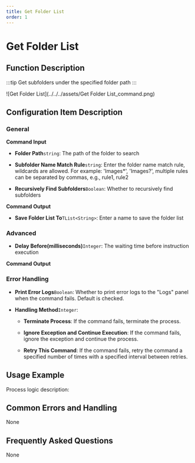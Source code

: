 ```yaml
---
title: Get Folder List
order: 1
---
```


# Get Folder List

## Function Description

:::tip 
Get subfolders under the specified folder path
:::

![Get Folder List](../../../assets/Get Folder List_command.png)

## Configuration Item Description

### General

**Command Input**

- **Folder Path**`string`: The path of the folder to search

- **Subfolder Name Match Rule**`string`: Enter the folder name match rule, wildcards are allowed. For example: 'Images*', 'Images?', multiple rules can be separated by commas, e.g., rule1, rule2

- **Recursively Find Subfolders**`Boolean`: Whether to recursively find subfolders


**Command Output**

- **Save Folder List To**`TList<String>`: Enter a name to save the folder list

### Advanced

- **Delay Before(milliseconds)**`Integer`: The waiting time before instruction execution


**Command Output**

### Error Handling

- **Print Error Logs**`Boolean`: Whether to print error logs to the "Logs" panel when the command fails. Default is checked. 

- **Handling Method**`Integer`:

    - **Terminate Process**: If the command fails, terminate the process.

    - **Ignore Exception and Continue Execution**: If the command fails, ignore the exception and continue the process.

    - **Retry This Command**: If the command fails, retry the command a specified number of times with a specified interval between retries.

## Usage Example

Process logic description:

## Common Errors and Handling

None

## Frequently Asked Questions

None

